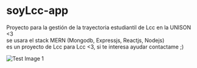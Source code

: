 # soyLcc-app
Proyecto para la gestión de la trayectoria estudiantil de Lcc en la UNISON <3<br/>
se usara el stack MERN (Mongodb, Expressjs, Reactjs, Nodejs)<br/>
es un proyecto de Lcc para Lcc <3, si te interesa ayudar contactame ;)

![Test Image 1](https://i.imgur.com/1Bcaux8.png)
